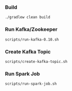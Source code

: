 ### Build
```
./gradlew clean build
```

### Run Kafka/Zookeeper
```
scripts/run-kafka-0.10.sh
```

### Create Kafka Topic
```
scripts/create-kafka-topic.sh 
```

### Run Spark Job
```
scripts/run-spark-job.sh
```